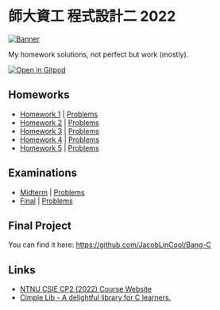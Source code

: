 # 師大資工 程式設計二 2022

[![Banner][banner-img]](./)

My homework solutions, not perfect but work (mostly).

[![Open in Gitpod][gitpod-svg]][gitpod-link]

## Homeworks

- [Homework 1](./source/hw1/) | [Problems][problems-hw1]
- [Homework 2](./source/hw2/) | [Problems][problems-hw2]
- [Homework 3](./source/hw3/) | [Problems][problems-hw3]
- [Homework 4](./source/hw4/) | [Problems][problems-hw4]
- [Homework 5](./source/hw5/) | [Problems][problems-hw5]

## Examinations

- [Midterm](./source/mid/) | [Problems][problems-mid]
- [Final](./source/fin/) | [Problems][problems-fin]

## Final Project

You can find it here: <https://github.com/JacobLinCool/Bang-C>

## Links

- [NTNU CSIE CP2 (2022) Course Website][course-link]
- [Cimple Lib - A delightful library for C learners.][cimple-lib-link]

[banner-img]: https://i.imgur.com/Ngut6cI.png
[gitpod-svg]: https://gitpod.io/button/open-in-gitpod.svg
[gitpod-link]: https://gitpod.io/#https://github.com/JacobLinCool/NTNU-CSIE-CP2
[problems-hw1]: https://drive.google.com/file/d/1u8ljIu-4xUGDnuYYFHJXEU66Qy8w6jrT/view
[problems-hw2]: https://drive.google.com/file/d/1PqoiU1tPi4x0MWsLUJcdipgtnTCDaBQt/view
[problems-hw3]: https://drive.google.com/file/d/101jlsj92Ldy5y5PIS8LFNNMqV8c-C6UU/view
[problems-hw4]: https://drive.google.com/file/d/1y3zC9DaFrCzKf9QMMyYKl8ZHONqZoLKm/view
[problems-hw5]: https://drive.google.com/file/d/1ro5HMjkgxd6ZbZHLQ3qvgywmcpnuxlZ7/view
[problems-mid]: https://drive.google.com/file/d/1swbzLdp4U5_Ksw2Dx6ywYIGacidz28cc/view
[problems-fin]: https://drive.google.com/file/d/184U3CXCvX56_LLtcDt9bRpJW3M_5vt6j/view
[course-link]: https://sites.google.com/gapps.ntnu.edu.tw/neokent/teaching/2022spring-computer-programming-ii
[cimple-lib-link]: https://github.com/JacobLinCool/Cimple-Lib
